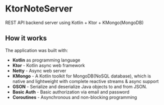 # KtorNoteServer
REST API backend server using Kotlin + Ktor + KMongo(MongoDB)

## How it works
The application was built with:
* <b>Kotlin</b> as programming language
* <b>Ktor</b> - Kotlin async web framework
* <b>Netty</b> - Async web server
* <b>KMongo</b> - A Kotlin toolkit for MongoDB(NoSQL database), which is native and lightweight with complete reactive streams & async support
* <b>GSON</b> - Serialize and deserialize Java objects to and from JSON.
* <b>Basic Auth</b> - Basic authorization via email and password
* <b>Coroutines</b> - Asynchronous and non-blocking programming

